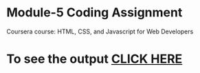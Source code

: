 
# Module-5 Coding Assignment

Coursera course: HTML, CSS, and Javascript for Web Developers

# To see the output [CLICK HERE](https://muralidharanrl.github.io/coursera.github.io/assignment5/)
